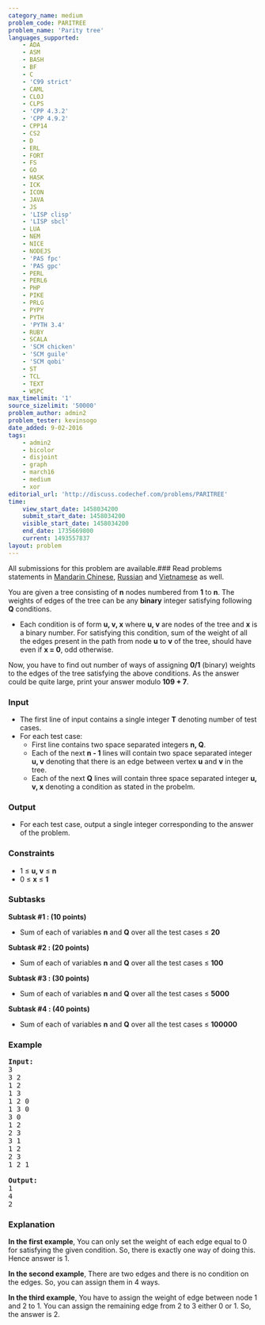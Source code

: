 ```yaml
---
category_name: medium
problem_code: PARITREE
problem_name: 'Parity tree'
languages_supported:
    - ADA
    - ASM
    - BASH
    - BF
    - C
    - 'C99 strict'
    - CAML
    - CLOJ
    - CLPS
    - 'CPP 4.3.2'
    - 'CPP 4.9.2'
    - CPP14
    - CS2
    - D
    - ERL
    - FORT
    - FS
    - GO
    - HASK
    - ICK
    - ICON
    - JAVA
    - JS
    - 'LISP clisp'
    - 'LISP sbcl'
    - LUA
    - NEM
    - NICE
    - NODEJS
    - 'PAS fpc'
    - 'PAS gpc'
    - PERL
    - PERL6
    - PHP
    - PIKE
    - PRLG
    - PYPY
    - PYTH
    - 'PYTH 3.4'
    - RUBY
    - SCALA
    - 'SCM chicken'
    - 'SCM guile'
    - 'SCM qobi'
    - ST
    - TCL
    - TEXT
    - WSPC
max_timelimit: '1'
source_sizelimit: '50000'
problem_author: admin2
problem_tester: kevinsogo
date_added: 9-02-2016
tags:
    - admin2
    - bicolor
    - disjoint
    - graph
    - march16
    - medium
    - xor
editorial_url: 'http://discuss.codechef.com/problems/PARITREE'
time:
    view_start_date: 1458034200
    submit_start_date: 1458034200
    visible_start_date: 1458034200
    end_date: 1735669800
    current: 1493557837
layout: problem
---
```

All submissions for this problem are available.###  Read problems statements in [Mandarin Chinese](http://www.codechef.com/download/translated/MARCH16/mandarin/PARITREE.pdf), [Russian](http://www.codechef.com/download/translated/MARCH16/russian/PARITREE.pdf) and [Vietnamese](http://www.codechef.com/download/translated/MARCH16/vietnamese/PARITREE.pdf) as well.

You are given a tree consisting of **n** nodes numbered from **1** to **n**. The weights of edges of the tree can be any **binary** integer satisfying following **Q** conditions.

- Each condition is of form **u, v, x** where **u, v** are nodes of the tree and **x** is a binary number. 
   For satisfying this condition, sum of the weight of all the edges present in the path from node **u** to **v** of the tree, should have even if **x = 0**, odd otherwise.

Now, you have to find out number of ways of assigning **0/1** (binary) weights to the edges of the tree satisfying the above conditions.
As the answer could be quite large, print your answer modulo **109 + 7**.

### Input

- The first line of input contains a single integer **T** denoting number of test cases.
- For each test case: 
  - First line contains two space separated integers **n, Q**.
  - Each of the next **n - 1** lines will contain two space separated integer **u, v** denoting that there is an edge between vertex **u** and **v** in the tree.
  - Each of the next **Q** lines will contain three space separated integer **u, v, x** denoting a condition as stated in the probelm.

### Output

- For each test case, output a single integer corresponding to the answer of the problem.

### Constraints

- 1 ≤ **u, v** ≤ **n**
- 0 ≤ **x** ≤ **1**

### Subtasks

**Subtask #1 : (10 points)**

- Sum of each of variables **n** and **Q** over all the test cases ≤ **20**

**Subtask #2 : (20 points)**

- Sum of each of variables **n** and **Q** over all the test cases ≤ **100**

**Subtask #3 : (30 points)**

- Sum of each of variables **n** and **Q** over all the test cases ≤ **5000**

**Subtask #4 : (40 points)**

- Sum of each of variables **n** and **Q** over all the test cases ≤ **100000**

### Example

<pre><b>Input:</b>
3
3 2
1 2
1 3
1 2 0
1 3 0
3 0
1 2
2 3
3 1
1 2
2 3
1 2 1

<b>Output:</b>
1
4
2
</pre>
### Explanation

**In the first example**,
You can only set the weight of each edge equal to 0 for satisfying the given condition. So, there is exactly one way of doing this. Hence answer is 1.

**In the second example**,
There are two edges and there is no condition on the edges. So, you can assign them in 4 ways.

**In the third example**,
You have to assign the weight of edge between node 1 and 2 to 1. You can assign the remaining edge from 2 to 3 either 0 or 1. So, the answer is 2.
